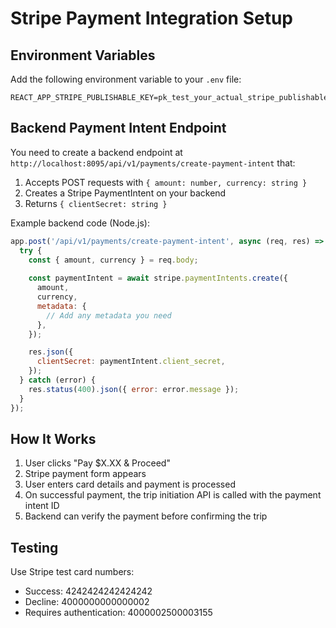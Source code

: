 # Stripe Payment Integration Setup

## Environment Variables

Add the following environment variable to your `.env` file:

```
REACT_APP_STRIPE_PUBLISHABLE_KEY=pk_test_your_actual_stripe_publishable_key_here
```

## Backend Payment Intent Endpoint

You need to create a backend endpoint at `http://localhost:8095/api/v1/payments/create-payment-intent` that:

1. Accepts POST requests with `{ amount: number, currency: string }`
2. Creates a Stripe PaymentIntent on your backend
3. Returns `{ clientSecret: string }`

Example backend code (Node.js):

```javascript
app.post('/api/v1/payments/create-payment-intent', async (req, res) => {
  try {
    const { amount, currency } = req.body;
    
    const paymentIntent = await stripe.paymentIntents.create({
      amount,
      currency,
      metadata: {
        // Add any metadata you need
      },
    });

    res.json({
      clientSecret: paymentIntent.client_secret,
    });
  } catch (error) {
    res.status(400).json({ error: error.message });
  }
});
```

## How It Works

1. User clicks "Pay $X.XX & Proceed" 
2. Stripe payment form appears
3. User enters card details and payment is processed
4. On successful payment, the trip initiation API is called with the payment intent ID
5. Backend can verify the payment before confirming the trip

## Testing

Use Stripe test card numbers:
- Success: 4242424242424242
- Decline: 4000000000000002
- Requires authentication: 4000002500003155
